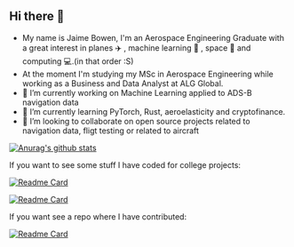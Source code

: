 ## Hi there 👋
- My name is Jaime Bowen, I'm an Aerospace Engineering Graduate with a great interest in planes ✈️ , machine learning 🤖 , space 🚀 and computing 💻.(in that order :S)
- At the moment I'm studying my MSc in Aerospace Engineering while working as a Business and Data Analyst at ALG Global.
- 🔭 I’m currently working on Machine Learning applied to ADS-B navigation data
- 🌱 I’m currently learning PyTorch, Rust, aeroelasticity and cryptofinance.  
- 👯 I’m looking to collaborate on open source projects related to navigation data, fligt testing or related to aircraft


[![Anurag's github stats](https://github-readme-stats.vercel.app/api?username=jaimebw)](https://github.com/anuraghazra/github-readme-stats)

If you want to see some stuff I have coded for college projects:

[![Readme Card](https://github-readme-stats.vercel.app/api/pin/?username=jaimebw&repo=practica-aleta)](https://github.com/anuraghazra/github-readme-stats)

[![Readme Card](https://github-readme-stats.vercel.app/api/pin/?username=jaimebw&repo=aeroetsiae)](https://github.com/anuraghazra/github-readme-stats)

If you want see a repo where I have contributed:

[![Readme Card](https://github-readme-stats.vercel.app/api/pin/?username=xoolive&repo=traffic)](https://github.com/anuraghazra/github-readme-stats)

<!--
**jaimebw/jaimebw** is a ✨ _special_ ✨ repository because its `README.md` (this file) appears on your GitHub profile.
[![Top Langs](https://github-readme-stats.vercel.app/api/top-langs/?username=jaimebw&langs_count=4)](https://github.com/anuraghazra/github-readme-stats)
Here are some ideas to get you started:

- 🔭 I’m currently working on ...
- 🌱 I’m currently learning ...

- 🤔 I’m looking for help with ...
- 💬 Ask me about ...
- 📫 How to reach me: ...
- 😄 Pronouns: ...
- ⚡ Fun fact: ...
-->
